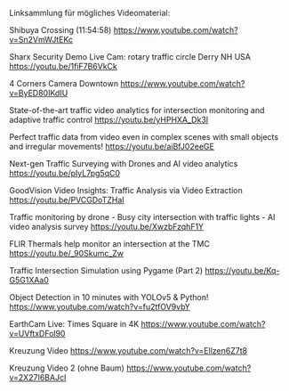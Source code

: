 Linksammlung für mögliches Videomaterial: 

Shibuya Crossing (11:54:58)
https://www.youtube.com/watch?v=Sn2VmWJtEKc

Sharx Security Demo Live Cam: rotary traffic circle Derry NH USA
https://youtu.be/1fiF7B6VkCk

4 Corners Camera Downtown
https://www.youtube.com/watch?v=ByED80IKdIU

State-of-the-art traffic video analytics for intersection monitoring and adaptive traffic control
https://youtu.be/yHPHXA_Dk3I

Perfect traffic data from video even in complex scenes with small objects and irregular movements!
https://youtu.be/aiBfJ02eeGE

Next-gen Traffic Surveying with Drones and AI video analytics
https://youtu.be/pIyL7pg5qC0

GoodVision Video Insights: Traffic Analysis via Video Extraction
https://youtu.be/PVCGDoTZHaI

Traffic monitoring by drone - Busy city intersection with traffic lights - AI video analysis survey
https://youtu.be/XwzbFzqhF1Y

FLIR Thermals help monitor an intersection at the TMC
https://youtu.be/_90Skumc_Zw

Traffic Intersection Simulation using Pygame (Part 2)
https://youtu.be/Kq-G5G1XAa0

Object Detection in 10 minutes with YOLOv5 & Python!
https://www.youtube.com/watch?v=fu2tfOV9vbY


EarthCam Live: Times Square in 4K 
https://www.youtube.com/watch?v=UVftxDFol90

Kreuzung Video 
https://www.youtube.com/watch?v=Ellzen6Z7t8

Kreuzung Video 2 (ohne Baum)
https://www.youtube.com/watch?v=2X27I6BAJcI
